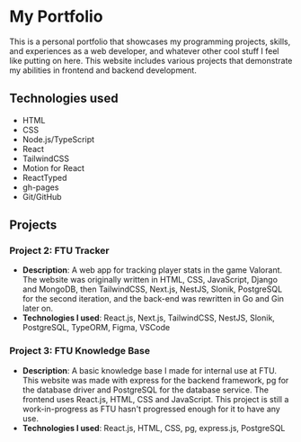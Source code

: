 # My Portfolio

This is a personal portfolio that showcases my programming projects, skills, and experiences as a web developer, and whatever other cool stuff I feel like putting on here. This website includes various projects that demonstrate my abilities in frontend and backend development.

## Technologies used

- HTML
- CSS
- Node.js/TypeScript
- React
- TailwindCSS
- Motion for React
- ReactTyped
- gh-pages
- Git/GitHub

## Projects

### Project 2: FTU Tracker
- **Description**: A web app for tracking player stats in the game Valorant. The website was originally written in HTML, CSS, JavaScript, Django and MongoDB, then TailwindCSS, Next.js, NestJS, Slonik, PostgreSQL for the second iteration, and the back-end was rewritten in Go and Gin later on.
- **Technologies I used**: React.js, Next.js, TailwindCSS, NestJS, Slonik, PostgreSQL, TypeORM, Figma, VSCode

### Project 3: FTU Knowledge Base
- **Description**: A basic knowledge base I made for internal use at FTU. This website was made with express for the backend framework, pg for the database driver and PostgreSQL for the database service. The frontend uses React.js, HTML, CSS and JavaScript. This project is still a work-in-progress as FTU hasn't progressed enough for it to have any use.
- **Technologies I used**: React.js, HTML, CSS, pg, express.js, PostgreSQL
